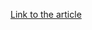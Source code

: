 [Link to the article](https://www.fireeye.com/blog/threat-research/2017/04/apt10_menupass_grou.html)
